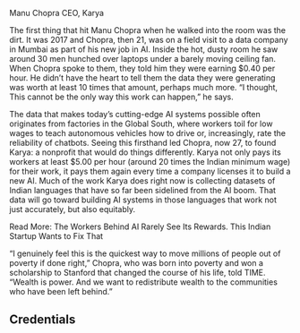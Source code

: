 Manu Chopra
CEO, Karya

The first thing that hit Manu Chopra when he walked into the room was the dirt. It was 2017 and Chopra, then 21, was on a field visit to a data company in Mumbai as part of his new job in AI. Inside the hot, dusty room he saw around 30 men hunched over laptops under a barely moving ceiling fan. When Chopra spoke to them, they told him they were earning $0.40 per hour. He didn’t have the heart to tell them the data they were generating was worth at least 10 times that amount, perhaps much more. “I thought, This cannot be the only way this work can happen,” he says.

The data that makes today’s cutting-edge AI systems possible often originates from factories in the Global South, where workers toil for low wages to teach autonomous vehicles how to drive or, increasingly, rate the reliability of chatbots. Seeing this firsthand led Chopra, now 27, to found Karya: a nonprofit that would do things differently. Karya not only pays its workers at least $5.00 per hour (around 20 times the Indian minimum wage) for their work, it pays them again every time a company licenses it to build a new AI. Much of the work Karya does right now is collecting datasets of Indian languages that have so far been sidelined from the AI boom. That data will go toward building AI systems in those languages that work not just accurately, but also equitably.

Read More: The Workers Behind AI Rarely See Its Rewards. This Indian Startup Wants to Fix That

“I genuinely feel this is the quickest way to move millions of people out of poverty if done right,” Chopra, who was born into poverty and won a scholarship to Stanford that changed the course of his life, told TIME. “Wealth is power. And we want to redistribute wealth to the communities who have been left behind.”

## Credentials
